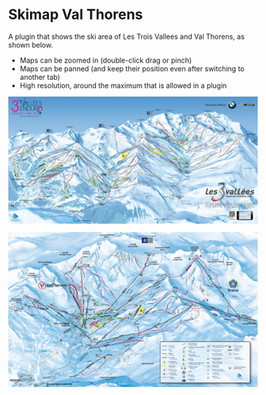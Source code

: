 Skimap Val Thorens
======
A plugin that shows the ski area of Les Trois Vallees and Val Thorens, as shown below.

* Maps can be zoomed in (double-click drag or pinch)
* Maps can be panned (and keep their position even after switching to another tab)
* High resolution, around the maximum that is allowed in a plugin

![](https://github.com/NLthijs48/SkiMapValThorens/blob/master/les3vallees.jpg?raw=true)

![](https://github.com/NLthijs48/SkiMapValThorens/blob/master/valthorens.jpg?raw=true)
